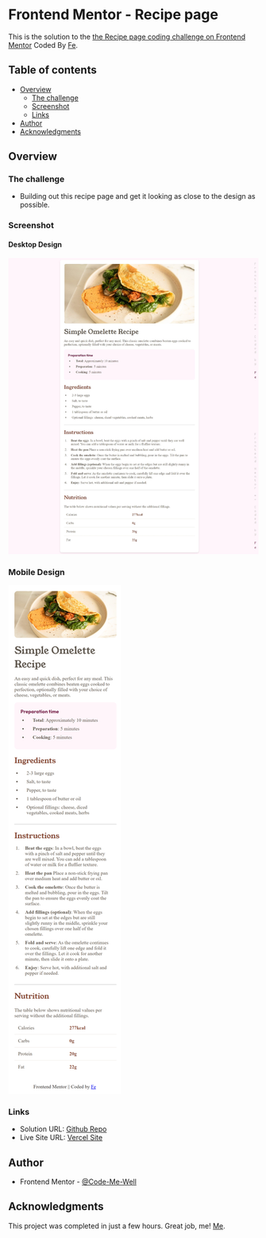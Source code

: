 # Frontend Mentor - Recipe page

This is the solution to the [the Recipe page coding challenge on Frontend Mentor](https://www.frontendmentor.io/challenges/recipe-page-KiTsR8QQKm/hub) Coded By [Fe](feyselteshome05@gmail.com).

## Table of contents

- [Overview](#overview)
  - [The challenge](#the-challenge)
  - [Screenshot](#screenshot)
  - [Links](#links)
- [Author](#author)
- [Acknowledgments](#acknowledgments)

## Overview

### The challenge

- Building out this recipe page and get it looking as close to the design as possible.

### Screenshot

#### Desktop Design

![Sample of the desktop design I built](./assets/images/desktop.jpeg)

### Mobile Design

![Sample of the mobile design I built](./assets/images/mobile.png)

### Links

- Solution URL: [Github Repo](https://github.com/Code-Me-Well/Recipe-Page-Main?tab=readme-ov-file)
- Live Site URL: [Vercel Site](https://recipe-page-main-umber.vercel.app/)

## Author

- Frontend Mentor - [@Code-Me-Well](https://www.frontendmentor.io/profile/Code-Me-Well)

## Acknowledgments

This project was completed in just a few hours. Great job, me! [Me](https://github.com/Code-Me-Well).
